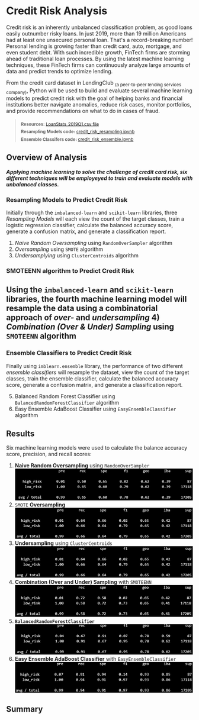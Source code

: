 # Credit Risk Analysis
Credit risk is an inherently unbalanced classification problem, as good loans easily outnumber risky loans. In just 2019, more than 19 million Americans had at least one unsecured personal loan. That's a record-breaking number! Personal lending is growing faster than credit card, auto, mortgage, and even student debt. With such incredible growth, FinTech firms are storming ahead of traditional loan processes. By using the latest machine learning techniques, these FinTech firms can continuously analyze large amounts of data and predict trends to optimize lending.

From the credit card dataset in LendingClub <sub>(a peer-to-peer lending services company)</sub>, Python will be used to build and evaluate several machine learning models to predict credit risk with the goal of helping banks and financial institutions better navigate anomalies, reduce risk cases, monitor portfolios, and provide recommendations on what to do in cases of fraud.

> <sub>**Resources:** [LoanStats_2019Q1.csv file](https://github.com/vzhang90/Credit_Risk_Analysis/blob/main/LoanStats_2019Q1.csv)</sub>   
> <sub>**Resampling Models code:** [credit_risk_resampling.ipynb](https://github.com/vzhang90/Credit_Risk_Analysis/blob/main/credit_risk_resampling.ipynb)</sub>   
> <sub>**Ensemble Classifers code:** [credit_risk_ensemble.ipynb](https://github.com/vzhang90/Credit_Risk_Analysis/blob/main/credit_risk_ensemble.ipynb)</sub>

## Overview of Analysis
 ***Applying machine learning to solve the challenge of credit card risk, six different techniques will be employeyed to train and evaluate models with unbalanced classes.***

### Resampling Models to Predict Credit Risk
Initially through the `imbalanced-learn` and `scikit-learn` libraries, three *Resampling Models* will each view the count of the target classes, train a logistic regression classifier, calculate the balanced accuracy score, generate a confusion matrix, and generate a classification report.
1) *Naive Random Oversampling* using `RandomOverSampler` algorithm 
2) *Oversampling* using `SMOTE` algorithm  
3) *Undersamplying* using `ClusterCentroids` algorithm

### SMOTEENN algorithm to Predict Credit Risk
Using the `imbalanced-learn` and `scikit-learn` libraries, the fourth machine learning model will resample the data using a combinatorial approach of *over-* and *undersampling*
4) *Combination (Over & Under) Sampling* using `SMOTEENN` algorithm
---
### Ensemble Classifiers to Predict Credit Risk
Finally using `imblearn.ensemble` library, the performance of two different *ensemble classifiers* will resample the dataset, view the count of the target classes, train the ensemble classifier, calculate the balanced accuracy score, generate a confusion matrix, and generate a classification report.
<ol start="5">
  <li>Balanced Random Forest Classifier using <code>BalancedRandomForestClassifier</code> algorithm</li>
  <li>Easy Ensemble AdaBoost Classifier using <code>EasyEnsembleClassifier</code> algorithm</li>
</ol>

## Results
Six machine learning models were used to calculate the balance accuracy score, precision, and recall scores:
1) **Naive Random Oversampling** using `RandomOverSampler`
![Naive Random Oversampling Imbalanced Classification Report](https://github.com/vzhang90/Credit_Risk_Analysis/blob/main/images/naive_random_sampling_imbclass.png)
2) `SMOTE` **Oversampling**
![SMOTE imblanace classification report](https://github.com/vzhang90/Credit_Risk_Analysis/blob/main/images/SMOTE_oversampling_imbclass.png)
3) **Undersampling** using `ClusterCentroids`
![ClusterCentroids classification report imbalanced](https://github.com/vzhang90/Credit_Risk_Analysis/blob/main/images/SMOTE_oversampling_imbclass.png)
4) **Combination (Over and Under) Sampling** with `SMOTEENN`
![SMOTEEN classification report imbalanced](https://github.com/vzhang90/Credit_Risk_Analysis/blob/main/images/SMOTEENN_combosampling_imbclass.png)
5) **`BalancedRandomForestClassifier`**
![balanced forest classifier](https://github.com/vzhang90/Credit_Risk_Analysis/blob/main/images/balanced_random_forest_classifier_imbclass.png)
6) **Easy Ensemble AdaBoost Classifier** with `EasyEnsembleClassifier`
![ECC classification report imbalanced](https://github.com/vzhang90/Credit_Risk_Analysis/blob/main/images/ECC_imbclass.png)

## Summary